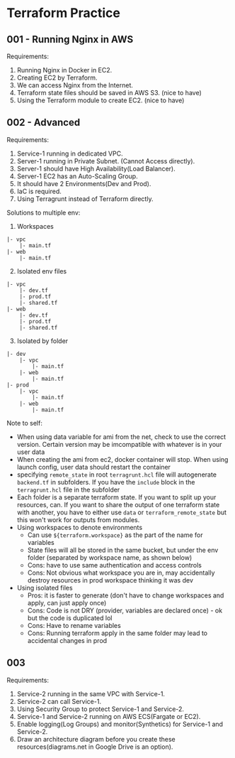 # Terraform Practice

## 001 - Running Nginx in AWS

Requirements:
1. Running Nginx in Docker in EC2.
2. Creating EC2 by Terraform.
3. We can access Nginx from the Internet.
4. Terraform state files should be saved in AWS S3. (nice to have)
5. Using the Terraform module to create EC2. (nice to have)

## 002 - Advanced 
Requirements:
1. Service-1 running in dedicated VPC.
2. Server-1 running in Private Subnet. (Cannot Access directly).
3. Server-1 should have High Availability(Load Balancer).
4. Server-1 EC2 has an Auto-Scaling Group.
5. It should have 2 Environments(Dev and Prod).
6. IaC is required.
7. Using Terragrunt instead of Terraform directly.

Solutions to multiple env:
1. Workspaces
```
|- vpc
    |- main.tf
|- web
    |- main.tf
```

2. Isolated env files
```
|- vpc
    |- dev.tf
    |- prod.tf
    |- shared.tf
|- web
    |- dev.tf
    |- prod.tf
    |- shared.tf
```

3. Isolated by folder
```
|- dev
    |- vpc
        |- main.tf
    |- web
        |- main.tf
|- prod
    |- vpc
        |- main.tf
    |- web
        |- main.tf
```


Note to self:
- When using data variable for ami from the net, check to use the correct version. Certain version may be imcompatible with whatever is in your user data
- When creating the ami from ec2, docker container will stop. When using launch config, user data should restart the container 
- specifying `remote_state` in root `terragrunt.hcl` file will autogenerate `backend.tf` in subfolders. If you have the `include` block in the `terragrunt.hcl` file in the subfolder
- Each folder is a separate terraform state. If you want to split up your resources, can. If you want to share the output of one terraform state with another, you have to either use `data` or `terraform_remote_state` but this won't work for outputs from modules.
- Using workspaces to denote environments
  * Can use `${terraform.workspace}` as the part of the name for variables
  * State files will all be stored in the same bucket, but under the env folder (separated by workspace name, as shown below) 
  * Cons: have to use same authentication and access controls
  * Cons: Not obvious what workspace you are in, may accidentally destroy resources in prod workspace thinking it was dev
- Using isolated files
  * Pros: it is faster to generate (don't have to change workspaces and apply, can just apply once)
  * Cons: Code is not DRY (provider, variables are declared once) - ok but the code is duplicated lol
  * Cons: Have to rename variables
  * Cons: Running terraform apply in the same folder may lead to accidental changes in prod

## 003

Requirements:
1. Service-2 running in the same VPC with Service-1.
2. Service-2 can call Service-1.
3. Using Security Group to protect Service-1 and Service-2.
3. Service-1 and Service-2 running on AWS ECS(Fargate or EC2).
4. Enable logging(Log Groups) and monitor(Synthetics) for Service-1 and Service-2. 
5. Draw an architecture diagram before you create these resources(diagrams.net in Google Drive is an option).
